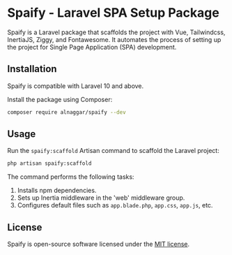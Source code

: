 # Spaify - Laravel SPA Setup Package

Spaify is a Laravel package that scaffolds the project with Vue, Tailwindcss, InertiaJS, Ziggy, and Fontawesome. It automates the process of setting up the project for Single Page Application (SPA) development.

## Installation

Spaify is compatible with Laravel 10 and above.

Install the package using Composer:

```bash
composer require alnaggar/spaify --dev
```

## Usage

Run the `spaify:scaffold` Artisan command to scaffold the Laravel project:

```bash
php artisan spaify:scaffold
```

The command performs the following tasks:

1. Installs npm dependencies.
2. Sets up Inertia middleware in the 'web' middleware group.
3. Configures default files such as `app.blade.php`, `app.css`, `app.js`, etc.

## License

Spaify is open-source software licensed under the [MIT license](LICENSE).
